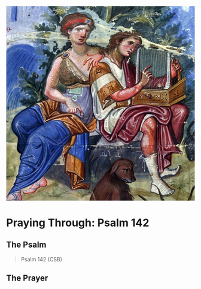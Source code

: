 <img class="intro-right" src="art-paris-psalter.jpg">

<style>
  li {list-style-type: none;}
  p + ul {
    margin-top: -18px;
}
</style>

# Praying Through: Psalm 142

## The Psalm

>Psalm 142 (CSB)  

## The Prayer

<div style="font-variant: small-caps;">

</div>
